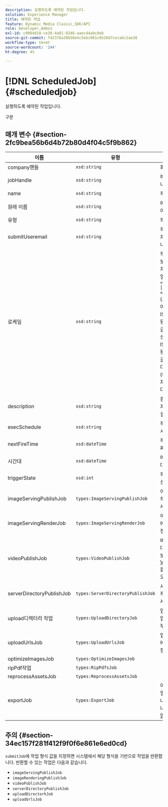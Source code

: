 ```yaml
---
description: 실행하도록 예약된 작업입니다.
solution: Experience Manager
title: 예약된 작업
feature: Dynamic Media Classic,SDK/API
role: Developer,Admin
exl-id: c0084d10-ce38-4a01-9246-aaec44abc8eb
source-git-commit: f42378a20b58e4c5ebc961c6526d7cecabc2ae38
workflow-type: tm+mt
source-wordcount: '244'
ht-degree: 4%

---
```


# [!DNL ScheduledJob]{#scheduledjob}

실행하도록 예약된 작업입니다.

구문

## 매개 변수 {#section-2fc9bea56b6d4b72b80d4f04c5f9b862}

| 이름 | 유형 | 설명 |
|---|---|---|
| company핸들 | `xsd:string` | 회사 핸들. |
| jobHandle | `xsd:string` | 예약된 작업 핸들입니다. |
| name | `xsd:string` | 작업 이름. |
| 원래 이름 | `xsd:string` | 예약된 작업의 원래 이름. |
| 유형 | `xsd:string` | 작업 유형. |
| submitUseremail | `xsd:string` | 작업을 예약한 사용자의 이메일 주소입니다. |
| 로케일 | `xsd:string` | 작업 로그 세부 정보 및 전자 메일 현지화에 사용할 로케일입니다. 로케일은 `<language_code>[- <country_code>]`(으)로 지정됩니다. 여기서 언어 코드는 ISO-639에 지정된 소문자로 된 두 글자로 된 코드이고 선택적 국가 코드는 ISO-3166에 지정된 소문자로 된 두 글자로 된 코드입니다. 예를 들어 영어(미국)의 로케일 문자열은 `en-US`입니다. |
| description | `xsd:string` | 원래 `submitJob`에 지정된 작업에 대한 설명입니다. |
| execSchedule | `xsd:string` | 작업 실행이 예약된 시간. |
| nextFireTime | `xsd:dateTime` | 작업이 실행된 날짜, 시간 및 시간대. |
| 시간대 | `xsd:dateTime` | 예약된 작업의 시간대입니다. |
| triggerState | `xsd:int` | 작업 트리거 상태 선택. |
| imageServingPublishJob | `types:ImageServingPublishJob` | 이미지 제공 게시 작업에 대한 작업 세부 정보. |
| imageServingRenderJob | `types:ImageServingRenderJob` | 이미지 렌더링 작업에 대한 작업 세부 정보. |
| videoPublishJob | `types:VideoPublishJob` | 비디오 게시 작업에 대한 작업 세부 정보. [VideoPublishJob](https://experienceleague.adobe.com/docs/dynamic-media-developer-resources/image-production-api/data-types/r-scheduled-job.html)을(를) 참조하십시오. |
| serverDirectoryPublishJob | `types:ServerDirectoryPublishJob` | 서버 디렉토리 게시 작업에 대한 작업 세부 정보. |
| upload디렉터리 작업 | `types:UploadDirectoryJob` | 업로드 디렉터리 작업에 대한 작업 세부 정보. |
| uploadUrlsJob | `types:UploadUrlsJob` | 업로드 URL 작업에 대한 작업 세부 정보. |
| optimizeImagesJob | `types:OptimizeImagesJob` | |
| ripPdf작업 | `types:RipPdfsJob` | |
| reprocessAssetsJob | `types:ReprocessAssetsJob` | |
| exportJob | `types:ExportJob` | 이전에 업로드한 파일에 대한 승인된 내보내기를 허용합니다. [내보내기 작업](https://experienceleague.adobe.com/docs/dynamic-media-developer-resources/image-production-api/data-types/r-scheduled-job.html)을 참조하세요. |

## 주의 {#section-34ec157f281f412f9f0f6e861e6ed0cd}

`submitJob`에 작업 형식 값을 지정하면 시스템에서 해당 형식을 기반으로 작업을 반환합니다. 반환할 수 있는 작업은 다음과 같습니다.

* `imageServingPublishJob`
* `imageRenderingPublishJob`
* `videoPublishJob`
* `serverDirectoryPublishJob`
* `uploadDirectorhJob`
* `uploadUrlsJob`
